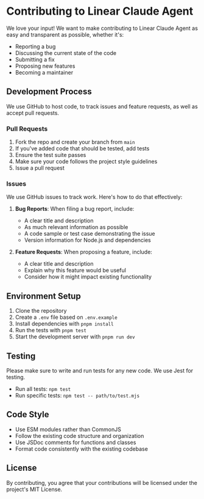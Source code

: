 # Contributing to Linear Claude Agent

We love your input! We want to make contributing to Linear Claude Agent as easy and transparent as possible, whether it's:

- Reporting a bug
- Discussing the current state of the code
- Submitting a fix
- Proposing new features
- Becoming a maintainer

## Development Process

We use GitHub to host code, to track issues and feature requests, as well as accept pull requests.

### Pull Requests

1. Fork the repo and create your branch from `main`
2. If you've added code that should be tested, add tests
3. Ensure the test suite passes
4. Make sure your code follows the project style guidelines
5. Issue a pull request

### Issues

We use GitHub issues to track work. Here's how to do that effectively:

1. **Bug Reports**: When filing a bug report, include:
   - A clear title and description
   - As much relevant information as possible
   - A code sample or test case demonstrating the issue
   - Version information for Node.js and dependencies

2. **Feature Requests**: When proposing a feature, include:
   - A clear title and description
   - Explain why this feature would be useful
   - Consider how it might impact existing functionality

## Environment Setup

1. Clone the repository
2. Create a `.env` file based on `.env.example`
3. Install dependencies with `pnpm install`
4. Run the tests with `pnpm test`
5. Start the development server with `pnpm run dev`

## Testing

Please make sure to write and run tests for any new code. We use Jest for testing.

- Run all tests: `npm test`
- Run specific tests: `npm test -- path/to/test.mjs`

## Code Style

- Use ESM modules rather than CommonJS
- Follow the existing code structure and organization
- Use JSDoc comments for functions and classes
- Format code consistently with the existing codebase

## License

By contributing, you agree that your contributions will be licensed under the project's MIT License.